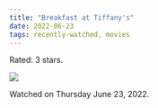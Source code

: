 ```yaml
---
title: "Breakfast at Tiffany's"
date: 2022-06-23
tags: recently-watched, movies
---
```

Rated: 3 stars.

 <p><img src="https://a.ltrbxd.com/resized/sm/upload/ay/kc/2m/81/c95lbDwL5WT8PV9DZsdSvRtXKNA-0-600-0-900-crop.jpg?v=e8848c7700"/></p> <p>Watched on Thursday June 23, 2022.</p>